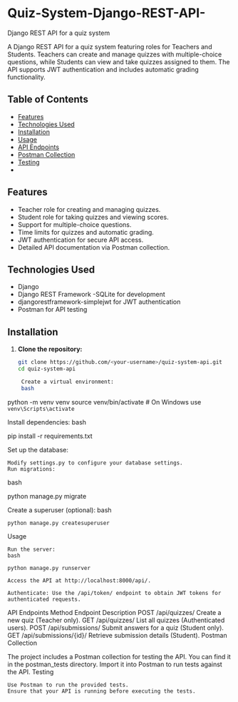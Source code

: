 # Quiz-System-Django-REST-API-
Django REST API for a quiz system


A Django REST API for a quiz system featuring roles for Teachers and Students. Teachers can create and manage quizzes with multiple-choice questions, while Students can view and take quizzes assigned to them. The API supports JWT authentication and includes automatic grading functionality.

## Table of Contents

- [Features](#features)
- [Technologies Used](#technologies-used)
- [Installation](#installation)
- [Usage](#usage)
- [API Endpoints](#api-endpoints)
- [Postman Collection](#postman-collection)
- [Testing](#testing)
- 
## Features

- Teacher role for creating and managing quizzes.
- Student role for taking quizzes and viewing scores.
- Support for multiple-choice questions.
- Time limits for quizzes and automatic grading.
- JWT authentication for secure API access.
- Detailed API documentation via Postman collection.

## Technologies Used

- Django
- Django REST Framework
-SQLite for development
- djangorestframework-simplejwt for JWT authentication
- Postman for API testing

## Installation

1. **Clone the repository:**
   ```bash
   git clone https://github.com/<your-username>/quiz-system-api.git
   cd quiz-system-api

    Create a virtual environment:
    bash

python -m venv venv
source venv/bin/activate  # On Windows use `venv\Scripts\activate`

Install dependencies:
bash

pip install -r requirements.txt

Set up the database:

    Modify settings.py to configure your database settings.
    Run migrations:

bash

python manage.py migrate

Create a superuser (optional):
bash

    python manage.py createsuperuser

Usage

    Run the server:
    bash

    python manage.py runserver

    Access the API at http://localhost:8000/api/.

    Authenticate: Use the /api/token/ endpoint to obtain JWT tokens for authenticated requests.

API Endpoints
Method	Endpoint	Description
POST	/api/quizzes/	Create a new quiz (Teacher only).
GET	/api/quizzes/	List all quizzes (Authenticated users).
POST	/api/submissions/	Submit answers for a quiz (Student only).
GET	/api/submissions/{id}/	Retrieve submission details (Student).
Postman Collection

The project includes a Postman collection for testing the API. You can find it in the postman_tests directory. Import it into Postman to run tests against the API.
Testing

    Use Postman to run the provided tests.
    Ensure that your API is running before executing the tests.
